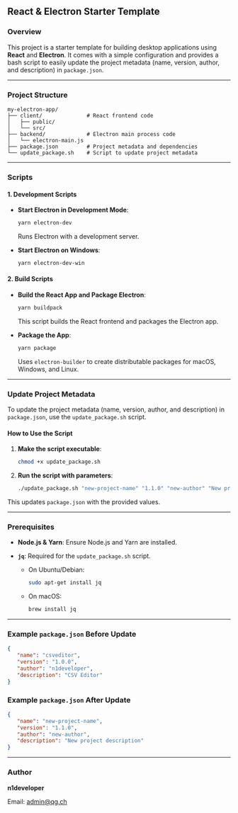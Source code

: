 ## React & Electron Starter Template

### Overview

This project is a starter template for building desktop applications using **React** and **Electron**. It comes with a simple configuration and provides a bash script to easily update the project metadata (name, version, author, and description) in `package.json`.

---

### Project Structure

```
my-electron-app/
├── client/              # React frontend code
│   ├── public/
│   └── src/
├── backend/             # Electron main process code
│   └── electron-main.js
├── package.json         # Project metadata and dependencies
└── update_package.sh    # Script to update project metadata
```

---

### Scripts

#### 1. Development Scripts

-  **Start Electron in Development Mode**:

   ```bash
   yarn electron-dev
   ```

   Runs Electron with a development server.

-  **Start Electron on Windows**:

   ```bash
   yarn electron-dev-win
   ```

#### 2. Build Scripts

-  **Build the React App and Package Electron**:

   ```bash
   yarn buildpack
   ```

   This script builds the React frontend and packages the Electron app.

-  **Package the App**:

   ```bash
   yarn package
   ```

   Uses `electron-builder` to create distributable packages for macOS, Windows, and Linux.

---

### Update Project Metadata

To update the project metadata (name, version, author, and description) in `package.json`, use the `update_package.sh` script.

#### How to Use the Script

1. **Make the script executable**:

   ```bash
   chmod +x update_package.sh
   ```

2. **Run the script with parameters**:

   ```bash
   ./update_package.sh "new-project-name" "1.1.0" "new-author" "New project description"
   ```

This updates `package.json` with the provided values.

---

### Prerequisites

-  **Node.js & Yarn**: Ensure Node.js and Yarn are installed.
-  **`jq`**: Required for the `update_package.sh` script.

   -  On Ubuntu/Debian:

      ```bash
      sudo apt-get install jq
      ```

   -  On macOS:

      ```bash
      brew install jq
      ```

---

### Example `package.json` Before Update

```json
{
   "name": "csveditor",
   "version": "1.0.0",
   "author": "n1developer",
   "description": "CSV Editor"
}
```

### Example `package.json` After Update

```json
{
   "name": "new-project-name",
   "version": "1.1.0",
   "author": "new-author",
   "description": "New project description"
}
```

---

### Author

**n1developer**

Email: [admin@qg.ch](mailto:admin@qg.ch)
